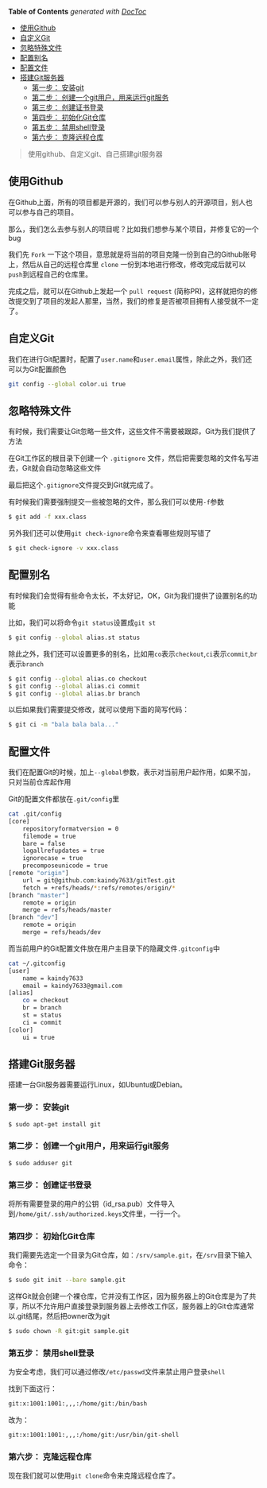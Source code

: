 <!-- START doctoc generated TOC please keep comment here to allow auto update -->
<!-- DON'T EDIT THIS SECTION, INSTEAD RE-RUN doctoc TO UPDATE -->
**Table of Contents**  *generated with [DocToc](https://github.com/thlorenz/doctoc)*

- [使用Github](#%E4%BD%BF%E7%94%A8github)
- [自定义Git](#%E8%87%AA%E5%AE%9A%E4%B9%89git)
- [忽略特殊文件](#%E5%BF%BD%E7%95%A5%E7%89%B9%E6%AE%8A%E6%96%87%E4%BB%B6)
- [配置别名](#%E9%85%8D%E7%BD%AE%E5%88%AB%E5%90%8D)
- [配置文件](#%E9%85%8D%E7%BD%AE%E6%96%87%E4%BB%B6)
- [搭建Git服务器](#%E6%90%AD%E5%BB%BAgit%E6%9C%8D%E5%8A%A1%E5%99%A8)
  - [第一步： 安装git](#%E7%AC%AC%E4%B8%80%E6%AD%A5-%E5%AE%89%E8%A3%85git)
  - [第二步： 创建一个git用户，用来运行git服务](#%E7%AC%AC%E4%BA%8C%E6%AD%A5-%E5%88%9B%E5%BB%BA%E4%B8%80%E4%B8%AAgit%E7%94%A8%E6%88%B7%E7%94%A8%E6%9D%A5%E8%BF%90%E8%A1%8Cgit%E6%9C%8D%E5%8A%A1)
  - [第三步： 创建证书登录](#%E7%AC%AC%E4%B8%89%E6%AD%A5-%E5%88%9B%E5%BB%BA%E8%AF%81%E4%B9%A6%E7%99%BB%E5%BD%95)
  - [第四步： 初始化Git仓库](#%E7%AC%AC%E5%9B%9B%E6%AD%A5-%E5%88%9D%E5%A7%8B%E5%8C%96git%E4%BB%93%E5%BA%93)
  - [第五步： 禁用shell登录](#%E7%AC%AC%E4%BA%94%E6%AD%A5-%E7%A6%81%E7%94%A8shell%E7%99%BB%E5%BD%95)
  - [第六步： 克隆远程仓库](#%E7%AC%AC%E5%85%AD%E6%AD%A5-%E5%85%8B%E9%9A%86%E8%BF%9C%E7%A8%8B%E4%BB%93%E5%BA%93)

<!-- END doctoc generated TOC please keep comment here to allow auto update -->

> 使用github、自定义git、自己搭建git服务器

## 使用Github

在Github上面，所有的项目都是开源的，我们可以参与别人的开源项目，别人也可以参与自己的项目。

那么，我们怎么去参与别人的项目呢？比如我们想参与某个项目，并修复它的一个bug

我们先 `Fork` 一下这个项目，意思就是将当前的项目克隆一份到自己的Github账号上，然后从自己的远程仓库里 `clone` 一份到本地进行修改，修改完成后就可以`push`到远程自己的仓库里。

完成之后，就可以在Github上发起一个 `pull request` (简称PR)，这样就把你的修改提交到了项目的发起人那里，当然，我们的修复是否被项目拥有人接受就不一定了。

## 自定义Git

我们在进行Git配置时，配置了`user.name`和`user.email`属性，除此之外，我们还可以为Git配置颜色

```bash
git config --global color.ui true
```

## 忽略特殊文件

有时候，我们需要让Git忽略一些文件，这些文件不需要被跟踪，Git为我们提供了方法

在Git工作区的根目录下创建一个 `.gitignore` 文件，然后把需要忽略的文件名写进去，Git就会自动忽略这些文件

最后把这个`.gitignore`文件提交到Git就完成了。

有时候我们需要强制提交一些被忽略的文件，那么我们可以使用`-f`参数

```bash
$ git add -f xxx.class
```

另外我们还可以使用`git check-ignore`命令来查看哪些规则写错了

```bash
$ git check-ignore -v xxx.class
```

## 配置别名

有时候我们会觉得有些命令太长，不太好记，OK，Git为我们提供了设置别名的功能

比如，我们可以将命令`git status`设置成`git st`

```bash
$ git config --global alias.st status
```

除此之外，我们还可以设置更多的别名，比如用`co`表示`checkout`,`ci`表示`commit`,`br`表示`branch`

```bash
$ git config --global alias.co checkout
$ git config --global alias.ci commit
$ git config --global alias.br branch
```

以后如果我们需要提交修改，就可以使用下面的简写代码：

```bash
$ git ci -m "bala bala bala..."
```

## 配置文件

我们在配置Git的时候，加上`--global`参数，表示对当前用户起作用，如果不加，只对当前仓库起作用

Git的配置文件都放在`.git/config`里

```bash
cat .git/config
[core]
	repositoryformatversion = 0
	filemode = true
	bare = false
	logallrefupdates = true
	ignorecase = true
	precomposeunicode = true
[remote "origin"]
	url = git@github.com:kaindy7633/gitTest.git
	fetch = +refs/heads/*:refs/remotes/origin/*
[branch "master"]
	remote = origin
	merge = refs/heads/master
[branch "dev"]
	remote = origin
	merge = refs/heads/dev
```

而当前用户的Git配置文件放在用户主目录下的隐藏文件`.gitconfig`中

```bash
cat ~/.gitconfig
[user]
	name = kaindy7633
	email = kaindy7633@gmail.com
[alias]
	co = checkout
	br = branch
	st = status
	ci = commit
[color]
	ui = true
```

## 搭建Git服务器

搭建一台Git服务器需要运行Linux，如Ubuntu或Debian。

### 第一步： 安装git

```bash
$ sudo apt-get install git
```

### 第二步： 创建一个git用户，用来运行git服务

```bash
$ sudo adduser git
```

### 第三步： 创建证书登录

将所有需要登录的用户的公钥（id_rsa.pub）文件导入到`/home/git/.ssh/authorized.keys`文件里，一行一个。

### 第四步： 初始化Git仓库

我们需要先选定一个目录为Git仓库，如：`/srv/sample.git`，在`/srv`目录下输入命令：

```bash
$ sudo git init --bare sample.git
```

这样Git就会创建一个裸仓库，它并没有工作区，因为服务器上的Git仓库是为了共享，所以不允许用户直接登录到服务器上去修改工作区，服务器上的Git仓库通常以.git结尾，然后把owner改为git

```bash
$ sudo chown -R git:git sample.git
```

### 第五步： 禁用shell登录

为安全考虑，我们可以通过修改`/etc/passwd`文件来禁止用户登录`shell`

找到下面这行：

```bash
git:x:1001:1001:,,,:/home/git:/bin/bash
```

改为：

```bash
git:x:1001:1001:,,,:/home/git:/usr/bin/git-shell
```

### 第六步： 克隆远程仓库

现在我们就可以使用`git clone`命令来克隆远程仓库了。
